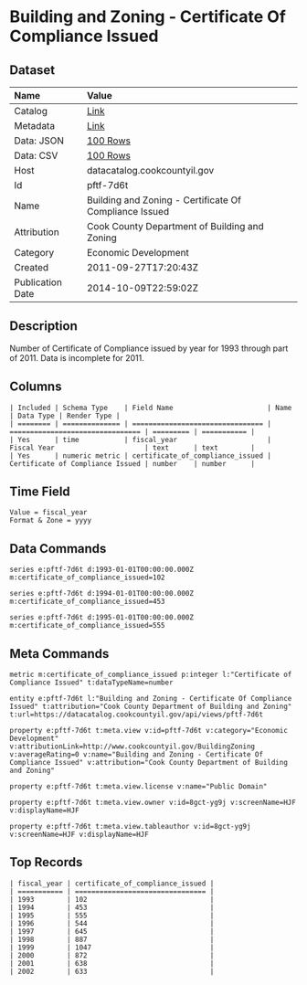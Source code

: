 # Building and Zoning - Certificate Of Compliance Issued

## Dataset

| Name | Value |
| :--- | :---- |
| Catalog | [Link](https://catalog.data.gov/dataset/building-and-zoning-certificate-of-compliance-issued-c424b) |
| Metadata | [Link](https://datacatalog.cookcountyil.gov/api/views/pftf-7d6t) |
| Data: JSON | [100 Rows](https://datacatalog.cookcountyil.gov/api/views/pftf-7d6t/rows.json?max_rows=100) |
| Data: CSV | [100 Rows](https://datacatalog.cookcountyil.gov/api/views/pftf-7d6t/rows.csv?max_rows=100) |
| Host | datacatalog.cookcountyil.gov |
| Id | pftf-7d6t |
| Name | Building and Zoning - Certificate Of Compliance Issued |
| Attribution | Cook County Department of Building and Zoning |
| Category | Economic Development |
| Created | 2011-09-27T17:20:43Z |
| Publication Date | 2014-10-09T22:59:02Z |

## Description

Number of Certificate of Compliance issued by year for 1993 through part of 2011. Data is incomplete for 2011.

## Columns

```ls
| Included | Schema Type    | Field Name                       | Name                             | Data Type | Render Type |
| ======== | ============== | ================================ | ================================ | ========= | =========== |
| Yes      | time           | fiscal_year                      | Fiscal Year                      | text      | text        |
| Yes      | numeric metric | certificate_of_compliance_issued | Certificate of Compliance Issued | number    | number      |
```

## Time Field

```ls
Value = fiscal_year
Format & Zone = yyyy
```

## Data Commands

```ls
series e:pftf-7d6t d:1993-01-01T00:00:00.000Z m:certificate_of_compliance_issued=102

series e:pftf-7d6t d:1994-01-01T00:00:00.000Z m:certificate_of_compliance_issued=453

series e:pftf-7d6t d:1995-01-01T00:00:00.000Z m:certificate_of_compliance_issued=555
```

## Meta Commands

```ls
metric m:certificate_of_compliance_issued p:integer l:"Certificate of Compliance Issued" t:dataTypeName=number

entity e:pftf-7d6t l:"Building and Zoning - Certificate Of Compliance Issued" t:attribution="Cook County Department of Building and Zoning" t:url=https://datacatalog.cookcountyil.gov/api/views/pftf-7d6t

property e:pftf-7d6t t:meta.view v:id=pftf-7d6t v:category="Economic Development" v:attributionLink=http://www.cookcountyil.gov/BuildingZoning v:averageRating=0 v:name="Building and Zoning - Certificate Of Compliance Issued" v:attribution="Cook County Department of Building and Zoning"

property e:pftf-7d6t t:meta.view.license v:name="Public Domain"

property e:pftf-7d6t t:meta.view.owner v:id=8gct-yg9j v:screenName=HJF v:displayName=HJF

property e:pftf-7d6t t:meta.view.tableauthor v:id=8gct-yg9j v:screenName=HJF v:displayName=HJF
```

## Top Records

```ls
| fiscal_year | certificate_of_compliance_issued | 
| =========== | ================================ | 
| 1993        | 102                              | 
| 1994        | 453                              | 
| 1995        | 555                              | 
| 1996        | 544                              | 
| 1997        | 645                              | 
| 1998        | 887                              | 
| 1999        | 1047                             | 
| 2000        | 872                              | 
| 2001        | 638                              | 
| 2002        | 633                              | 
```